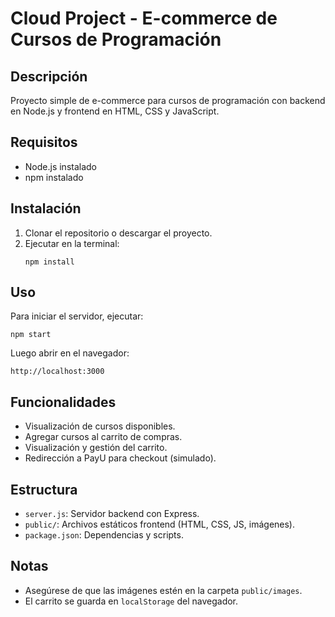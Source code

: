 # Cloud Project - E-commerce de Cursos de Programación

## Descripción
Proyecto simple de e-commerce para cursos de programación con backend en Node.js y frontend en HTML, CSS y JavaScript.

## Requisitos
- Node.js instalado
- npm instalado

## Instalación
1. Clonar el repositorio o descargar el proyecto.
2. Ejecutar en la terminal:
   ```
   npm install
   ```

## Uso
Para iniciar el servidor, ejecutar:
```
npm start
```
Luego abrir en el navegador:
```
http://localhost:3000
```

## Funcionalidades
- Visualización de cursos disponibles.
- Agregar cursos al carrito de compras.
- Visualización y gestión del carrito.
- Redirección a PayU para checkout (simulado).

## Estructura
- `server.js`: Servidor backend con Express.
- `public/`: Archivos estáticos frontend (HTML, CSS, JS, imágenes).
- `package.json`: Dependencias y scripts.

## Notas
- Asegúrese de que las imágenes estén en la carpeta `public/images`.
- El carrito se guarda en `localStorage` del navegador.

